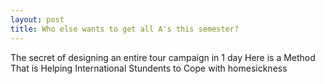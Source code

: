 ```yaml
---
layout: post
title: Who else wants to get all A's this semester?
---
```


The secret of designing an entire tour campaign in 1 day
Here is a Method That is Helping International Stundents to Cope with homesickness
